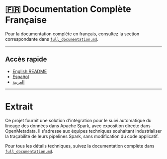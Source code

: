# 🇫🇷 Documentation Complète Française

Pour la documentation complète en français, consultez la section correspondante dans [`full_documentation.md`](./full_documentation.md#-documentation-complète-française).

---

## Accès rapide
- [English README](./README.md)
- [Español](./README-es.md)
- [العربية](./README-ar.md)

---

# Extrait

Ce projet fournit une solution d'intégration pour le suivi automatique du lineage des données dans Apache Spark, avec exposition directe dans OpenMetadata. Il s'adresse aux équipes techniques souhaitant industrialiser la traçabilité de leurs pipelines Spark, sans modification du code applicatif.

Pour tous les détails techniques, suivez la documentation complète dans [`full_documentation.md`](./full_documentation.md#-documentation-complète-française).
